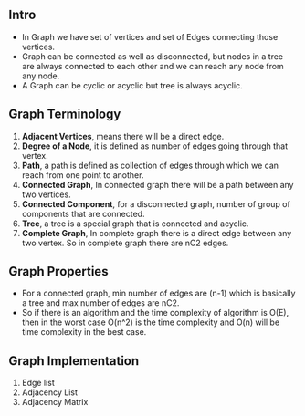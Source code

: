 ## Intro

- In Graph we have set of vertices and set of Edges connecting those vertices.
- Graph can be connected as well as disconnected, but nodes in a tree are always connected to each other and we can reach any node from any node.
- A Graph can be cyclic or acyclic but tree is always acyclic.

## Graph Terminology

1. **Adjacent Vertices**, means there will be a direct edge.
2. **Degree of a Node**, it is defined as number of edges going through that vertex.
3. **Path**, a path is defined as collection of edges through which we can reach from one point to another.
4. **Connected Graph**, In connected graph there will be a path between any two vertices.
5. **Connected Component**, for a disconnected graph, number of group of components that are connected.
6. **Tree**, a tree is a special graph that is connected and acyclic.
7. **Complete Graph**, In complete graph there is a direct edge between any two vertex. So in complete graph there are nC2 edges.

## Graph Properties

- For a connected graph, min number of edges are (n-1) which is basically a tree and max number of edges are nC2.
- So if there is an algorithm and the time complexity of algorithm is O(E), then in the worst case O(n^2) is the time complexity and O(n) will be time complexity in the best case.

## Graph Implementation

1. Edge list
2. Adjacency List
3. Adjacency Matrix
